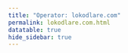 ```yaml
---
title: "Operator: lokodlare.com"
permalink: lokodlare.com.html
datatable: true
hide_sidebar: true
---
```


<div>                        <script type="text/javascript">window.PlotlyConfig = {MathJaxConfig: 'local'};</script>
        <script src="https://cdn.plot.ly/plotly-2.4.2.min.js"></script>                <div id="5fc6ea60-ddd8-4609-924e-01250cb63ce3" class="plotly-graph-div" style="height:100%; width:100%;"></div>            <script type="text/javascript">                                    window.PLOTLYENV=window.PLOTLYENV || {};                                    if (document.getElementById("5fc6ea60-ddd8-4609-924e-01250cb63ce3")) {                    Plotly.newPlot(                        "5fc6ea60-ddd8-4609-924e-01250cb63ce3",                        [{"name":"exit probability (%)","type":"scatter","x":["2021-11-06","2021-11-07","2021-11-08","2021-11-09","2021-11-10","2021-11-11","2021-11-12","2021-11-13","2021-11-14","2021-11-15","2021-11-16","2021-11-17","2021-11-19","2021-11-20","2021-11-21","2021-11-22","2021-11-23","2021-11-24","2021-11-25","2021-11-27","2021-11-28","2021-11-29","2021-11-30","2021-12-01","2021-12-02","2021-12-03","2021-12-04","2021-12-05","2021-12-06","2021-12-07","2021-12-08","2021-12-09","2021-12-10","2021-12-11","2021-12-12","2021-12-13","2021-12-14","2021-12-15","2021-12-16","2021-12-17","2021-12-18","2021-12-19","2021-12-20","2021-12-21","2021-12-22","2021-12-23","2021-12-25","2021-12-26","2021-12-27","2021-12-28","2021-12-29","2021-12-30","2021-12-31","2022-01-01","2022-01-02","2022-01-03","2022-01-04","2022-01-05","2022-01-06","2022-01-07","2022-01-08","2022-01-09","2022-01-10","2022-01-11","2022-01-12","2022-01-13","2022-01-14","2022-01-15","2022-01-16"],"xaxis":"x","y":[0.0,0.0,0.0,0.0,0.0,0.0,0.0,0.0,0.0,null,0.0,0.0,0.0,0.0,0.0,0.0,0.0,0.0,0.04,0.03,0.09,0.12,0.18,0.26,0.27,0.32,0.35,0.37,0.39,0.4,0.42,0.42,0.44,0.45,0.46,0.5,0.61,0.66,0.74,0.78,0.83,0.87,0.93,0.33,0.29,0.3,0.29,0.28,0.28,0.28,0.25,0.27,0.27,0.28,0.33,0.35,0.71,0.79,0.9,0.96,0.83,0.84,0.98,0.98,1.03,0.99,1.11,1.11,1.03],"yaxis":"y"},{"name":"guard probability (%)","type":"scatter","x":["2021-11-06","2021-11-07","2021-11-08","2021-11-09","2021-11-10","2021-11-11","2021-11-12","2021-11-13","2021-11-14","2021-11-15","2021-11-16","2021-11-17","2021-11-19","2021-11-20","2021-11-21","2021-11-22","2021-11-23","2021-11-24","2021-11-25","2021-11-27","2021-11-28","2021-11-29","2021-11-30","2021-12-01","2021-12-02","2021-12-03","2021-12-04","2021-12-05","2021-12-06","2021-12-07","2021-12-08","2021-12-09","2021-12-10","2021-12-11","2021-12-12","2021-12-13","2021-12-14","2021-12-15","2021-12-16","2021-12-17","2021-12-18","2021-12-19","2021-12-20","2021-12-21","2021-12-22","2021-12-23","2021-12-25","2021-12-26","2021-12-27","2021-12-28","2021-12-29","2021-12-30","2021-12-31","2022-01-01","2022-01-02","2022-01-03","2022-01-04","2022-01-05","2022-01-06","2022-01-07","2022-01-08","2022-01-09","2022-01-10","2022-01-11","2022-01-12","2022-01-13","2022-01-14","2022-01-15","2022-01-16"],"xaxis":"x","y":[0.0,0.0,0.0,0.0,0.0,0.0,0.0,0.0,0.1,null,0.0,0.0,0.0,0.0,0.0,0.14,0.65,0.8,0.79,0.92,1.19,1.11,1.01,1.07,1.12,1.03,1.04,1.02,1.07,0.99,1.04,1.08,1.08,1.06,1.06,1.08,1.04,1.04,1.55,1.54,1.53,1.46,1.46,1.43,1.44,1.35,1.36,1.35,1.38,1.51,1.55,1.53,1.61,1.65,1.68,1.71,1.64,1.67,1.67,1.71,2.13,2.08,2.13,2.07,2.16,2.17,2.21,2.21,2.2],"yaxis":"y"},{"name":"advertised bandwidth","type":"scatter","x":["2021-11-06","2021-11-07","2021-11-08","2021-11-09","2021-11-10","2021-11-11","2021-11-12","2021-11-13","2021-11-14","2021-11-15","2021-11-16","2021-11-17","2021-11-19","2021-11-20","2021-11-21","2021-11-22","2021-11-23","2021-11-24","2021-11-25","2021-11-27","2021-11-28","2021-11-29","2021-11-30","2021-12-01","2021-12-02","2021-12-03","2021-12-04","2021-12-05","2021-12-06","2021-12-07","2021-12-08","2021-12-09","2021-12-10","2021-12-11","2021-12-12","2021-12-13","2021-12-14","2021-12-15","2021-12-16","2021-12-17","2021-12-18","2021-12-19","2021-12-20","2021-12-21","2021-12-22","2021-12-23","2021-12-25","2021-12-26","2021-12-27","2021-12-28","2021-12-29","2021-12-30","2021-12-31","2022-01-01","2022-01-02","2022-01-03","2022-01-04","2022-01-05","2022-01-06","2022-01-07","2022-01-08","2022-01-09","2022-01-10","2022-01-11","2022-01-12","2022-01-13","2022-01-14","2022-01-15","2022-01-16"],"xaxis":"x","y":[0.0,0.07,0.17,0.2,0.27,0.41,0.71,0.77,1.21,1.44,1.52,1.69,2.51,2.63,3.06,3.35,3.46,3.73,3.76,3.95,4.1,3.92,4.26,4.28,4.39,4.44,4.46,4.38,4.12,4.5,4.49,5.19,5.39,5.47,5.54,5.97,6.44,6.79,6.89,7.09,7.15,7.23,7.29,7.25,7.35,7.37,7.52,7.76,7.97,8.2,8.08,8.38,8.73,9.24,9.46,10.34,10.82,11.38,12.08,12.72,12.91,13.12,13.2,13.29,13.22,13.54,13.4,13.32,13.79],"yaxis":"y2"}],                        {"hovermode":"x","template":{"data":{"bar":[{"error_x":{"color":"#2a3f5f"},"error_y":{"color":"#2a3f5f"},"marker":{"line":{"color":"#E5ECF6","width":0.5},"pattern":{"fillmode":"overlay","size":10,"solidity":0.2}},"type":"bar"}],"barpolar":[{"marker":{"line":{"color":"#E5ECF6","width":0.5},"pattern":{"fillmode":"overlay","size":10,"solidity":0.2}},"type":"barpolar"}],"carpet":[{"aaxis":{"endlinecolor":"#2a3f5f","gridcolor":"white","linecolor":"white","minorgridcolor":"white","startlinecolor":"#2a3f5f"},"baxis":{"endlinecolor":"#2a3f5f","gridcolor":"white","linecolor":"white","minorgridcolor":"white","startlinecolor":"#2a3f5f"},"type":"carpet"}],"choropleth":[{"colorbar":{"outlinewidth":0,"ticks":""},"type":"choropleth"}],"contour":[{"colorbar":{"outlinewidth":0,"ticks":""},"colorscale":[[0.0,"#0d0887"],[0.1111111111111111,"#46039f"],[0.2222222222222222,"#7201a8"],[0.3333333333333333,"#9c179e"],[0.4444444444444444,"#bd3786"],[0.5555555555555556,"#d8576b"],[0.6666666666666666,"#ed7953"],[0.7777777777777778,"#fb9f3a"],[0.8888888888888888,"#fdca26"],[1.0,"#f0f921"]],"type":"contour"}],"contourcarpet":[{"colorbar":{"outlinewidth":0,"ticks":""},"type":"contourcarpet"}],"heatmap":[{"colorbar":{"outlinewidth":0,"ticks":""},"colorscale":[[0.0,"#0d0887"],[0.1111111111111111,"#46039f"],[0.2222222222222222,"#7201a8"],[0.3333333333333333,"#9c179e"],[0.4444444444444444,"#bd3786"],[0.5555555555555556,"#d8576b"],[0.6666666666666666,"#ed7953"],[0.7777777777777778,"#fb9f3a"],[0.8888888888888888,"#fdca26"],[1.0,"#f0f921"]],"type":"heatmap"}],"heatmapgl":[{"colorbar":{"outlinewidth":0,"ticks":""},"colorscale":[[0.0,"#0d0887"],[0.1111111111111111,"#46039f"],[0.2222222222222222,"#7201a8"],[0.3333333333333333,"#9c179e"],[0.4444444444444444,"#bd3786"],[0.5555555555555556,"#d8576b"],[0.6666666666666666,"#ed7953"],[0.7777777777777778,"#fb9f3a"],[0.8888888888888888,"#fdca26"],[1.0,"#f0f921"]],"type":"heatmapgl"}],"histogram":[{"marker":{"pattern":{"fillmode":"overlay","size":10,"solidity":0.2}},"type":"histogram"}],"histogram2d":[{"colorbar":{"outlinewidth":0,"ticks":""},"colorscale":[[0.0,"#0d0887"],[0.1111111111111111,"#46039f"],[0.2222222222222222,"#7201a8"],[0.3333333333333333,"#9c179e"],[0.4444444444444444,"#bd3786"],[0.5555555555555556,"#d8576b"],[0.6666666666666666,"#ed7953"],[0.7777777777777778,"#fb9f3a"],[0.8888888888888888,"#fdca26"],[1.0,"#f0f921"]],"type":"histogram2d"}],"histogram2dcontour":[{"colorbar":{"outlinewidth":0,"ticks":""},"colorscale":[[0.0,"#0d0887"],[0.1111111111111111,"#46039f"],[0.2222222222222222,"#7201a8"],[0.3333333333333333,"#9c179e"],[0.4444444444444444,"#bd3786"],[0.5555555555555556,"#d8576b"],[0.6666666666666666,"#ed7953"],[0.7777777777777778,"#fb9f3a"],[0.8888888888888888,"#fdca26"],[1.0,"#f0f921"]],"type":"histogram2dcontour"}],"mesh3d":[{"colorbar":{"outlinewidth":0,"ticks":""},"type":"mesh3d"}],"parcoords":[{"line":{"colorbar":{"outlinewidth":0,"ticks":""}},"type":"parcoords"}],"pie":[{"automargin":true,"type":"pie"}],"scatter":[{"marker":{"colorbar":{"outlinewidth":0,"ticks":""}},"type":"scatter"}],"scatter3d":[{"line":{"colorbar":{"outlinewidth":0,"ticks":""}},"marker":{"colorbar":{"outlinewidth":0,"ticks":""}},"type":"scatter3d"}],"scattercarpet":[{"marker":{"colorbar":{"outlinewidth":0,"ticks":""}},"type":"scattercarpet"}],"scattergeo":[{"marker":{"colorbar":{"outlinewidth":0,"ticks":""}},"type":"scattergeo"}],"scattergl":[{"marker":{"colorbar":{"outlinewidth":0,"ticks":""}},"type":"scattergl"}],"scattermapbox":[{"marker":{"colorbar":{"outlinewidth":0,"ticks":""}},"type":"scattermapbox"}],"scatterpolar":[{"marker":{"colorbar":{"outlinewidth":0,"ticks":""}},"type":"scatterpolar"}],"scatterpolargl":[{"marker":{"colorbar":{"outlinewidth":0,"ticks":""}},"type":"scatterpolargl"}],"scatterternary":[{"marker":{"colorbar":{"outlinewidth":0,"ticks":""}},"type":"scatterternary"}],"surface":[{"colorbar":{"outlinewidth":0,"ticks":""},"colorscale":[[0.0,"#0d0887"],[0.1111111111111111,"#46039f"],[0.2222222222222222,"#7201a8"],[0.3333333333333333,"#9c179e"],[0.4444444444444444,"#bd3786"],[0.5555555555555556,"#d8576b"],[0.6666666666666666,"#ed7953"],[0.7777777777777778,"#fb9f3a"],[0.8888888888888888,"#fdca26"],[1.0,"#f0f921"]],"type":"surface"}],"table":[{"cells":{"fill":{"color":"#EBF0F8"},"line":{"color":"white"}},"header":{"fill":{"color":"#C8D4E3"},"line":{"color":"white"}},"type":"table"}]},"layout":{"annotationdefaults":{"arrowcolor":"#2a3f5f","arrowhead":0,"arrowwidth":1},"autotypenumbers":"strict","coloraxis":{"colorbar":{"outlinewidth":0,"ticks":""}},"colorscale":{"diverging":[[0,"#8e0152"],[0.1,"#c51b7d"],[0.2,"#de77ae"],[0.3,"#f1b6da"],[0.4,"#fde0ef"],[0.5,"#f7f7f7"],[0.6,"#e6f5d0"],[0.7,"#b8e186"],[0.8,"#7fbc41"],[0.9,"#4d9221"],[1,"#276419"]],"sequential":[[0.0,"#0d0887"],[0.1111111111111111,"#46039f"],[0.2222222222222222,"#7201a8"],[0.3333333333333333,"#9c179e"],[0.4444444444444444,"#bd3786"],[0.5555555555555556,"#d8576b"],[0.6666666666666666,"#ed7953"],[0.7777777777777778,"#fb9f3a"],[0.8888888888888888,"#fdca26"],[1.0,"#f0f921"]],"sequentialminus":[[0.0,"#0d0887"],[0.1111111111111111,"#46039f"],[0.2222222222222222,"#7201a8"],[0.3333333333333333,"#9c179e"],[0.4444444444444444,"#bd3786"],[0.5555555555555556,"#d8576b"],[0.6666666666666666,"#ed7953"],[0.7777777777777778,"#fb9f3a"],[0.8888888888888888,"#fdca26"],[1.0,"#f0f921"]]},"colorway":["#636efa","#EF553B","#00cc96","#ab63fa","#FFA15A","#19d3f3","#FF6692","#B6E880","#FF97FF","#FECB52"],"font":{"color":"#2a3f5f"},"geo":{"bgcolor":"white","lakecolor":"white","landcolor":"#E5ECF6","showlakes":true,"showland":true,"subunitcolor":"white"},"hoverlabel":{"align":"left"},"hovermode":"closest","mapbox":{"style":"light"},"paper_bgcolor":"white","plot_bgcolor":"#E5ECF6","polar":{"angularaxis":{"gridcolor":"white","linecolor":"white","ticks":""},"bgcolor":"#E5ECF6","radialaxis":{"gridcolor":"white","linecolor":"white","ticks":""}},"scene":{"xaxis":{"backgroundcolor":"#E5ECF6","gridcolor":"white","gridwidth":2,"linecolor":"white","showbackground":true,"ticks":"","zerolinecolor":"white"},"yaxis":{"backgroundcolor":"#E5ECF6","gridcolor":"white","gridwidth":2,"linecolor":"white","showbackground":true,"ticks":"","zerolinecolor":"white"},"zaxis":{"backgroundcolor":"#E5ECF6","gridcolor":"white","gridwidth":2,"linecolor":"white","showbackground":true,"ticks":"","zerolinecolor":"white"}},"shapedefaults":{"line":{"color":"#2a3f5f"}},"ternary":{"aaxis":{"gridcolor":"white","linecolor":"white","ticks":""},"baxis":{"gridcolor":"white","linecolor":"white","ticks":""},"bgcolor":"#E5ECF6","caxis":{"gridcolor":"white","linecolor":"white","ticks":""}},"title":{"x":0.05},"xaxis":{"automargin":true,"gridcolor":"white","linecolor":"white","ticks":"","title":{"standoff":15},"zerolinecolor":"white","zerolinewidth":2},"yaxis":{"automargin":true,"gridcolor":"white","linecolor":"white","ticks":"","title":{"standoff":15},"zerolinecolor":"white","zerolinewidth":2}}},"xaxis":{"anchor":"y","domain":[0.0,0.94],"rangeselector":{"buttons":[{"count":7,"label":"week","step":"day","stepmode":"backward"},{"count":1,"label":"month","step":"month","stepmode":"backward"},{"count":6,"label":"6 months","step":"month","stepmode":"backward"},{"count":1,"label":"year","step":"year","stepmode":"backward"},{"step":"all"}]}},"yaxis":{"anchor":"x","domain":[0.0,1.0],"rangemode":"nonnegative","ticksuffix":"%","title":{"text":"exit / guard probability"}},"yaxis2":{"anchor":"x","overlaying":"y","rangemode":"nonnegative","side":"right","ticksuffix":" Gbit/s","title":{"text":"advertised bandwidth"}}},                        {"responsive": true}                    )                };                            </script>        </div>

Only proven relays are included in the graph and table. A proven relay claims to be part of a domain
and can be verified to be part of it via the
["well-known" URL or DNS records](https://nusenu.github.io/ContactInfo-Information-Sharing-Specification/#proof).

<div class="datatable-begin"></div>

| Nickname                                                                   |   Mbit/s | Exit   | IPv4                                                     | IPv6                                                                                               | First Seen   | Tor Version   | AS Name                                                            |
|:---------------------------------------------------------------------------|---------:|:-------|:---------------------------------------------------------|:---------------------------------------------------------------------------------------------------|:-------------|:--------------|:-------------------------------------------------------------------|
| [gbt2USicebeer04b](w/relay/0501011B32C77C3FFE68DC4B3E40FC5D27F9501B.html)  |      229 | N      | [147.78.125.29](https://stat.ripe.net/147.78.125.29)     | None                                                                                               | 2021-11-25   | 0.4.6.9       | [GBTCLOUD](w/as_number/AS26636)                                    |
| [mevPLXicebeer01](w/relay/051D27A4EFE2832D5C9DFE5CF58F2448A05B489A.html)   |      213 | Y      | [95.214.54.97](https://stat.ripe.net/95.214.54.97)       | [2a03:cfc0:8000:7::5fd6:365e](https://stat.ripe.net/2a03:cfc0:8000:7::5fd6:365e)                   | 2021-11-25   | 0.4.6.9       | [Meverywhere sp. z o.o.](w/as_number/AS201814)                     |
| [gbtUSicebeer15](w/relay/0711DE2C3F2A3B90CCB980112A0057F71B68F602.html)    |      172 | N      | [147.78.125.7](https://stat.ripe.net/147.78.125.7)       | None                                                                                               | 2021-11-16   | 0.4.6.9       | [GBTCLOUD](w/as_number/AS26636)                                    |
| [psyUSicebeer04](w/relay/085277CE0D8797407CC63DD42406F80DB1CC66F9.html)    |       34 | N      | [104.149.179.77](https://stat.ripe.net/104.149.179.77)   | None                                                                                               | 2021-11-16   | 0.4.6.9       | [AS40676](w/as_number/AS40676)                                     |
| [gbt2USicebeer19](w/relay/087A5DAE1DBFC26A3972909F766BB0EAF9AC965F.html)   |       81 | N      | [147.78.125.21](https://stat.ripe.net/147.78.125.21)     | None                                                                                               | 2021-12-07   | 0.4.6.9       | [GBTCLOUD](w/as_number/AS26636)                                    |
| [sa2TRicebeer07b](w/relay/08B2A5DC1895433BBFBD4B3ED609A0B3B1B613E2.html)   |      133 | N      | [147.78.125.25](https://stat.ripe.net/147.78.125.25)     | None                                                                                               | 2021-12-10   | 0.4.6.9       | [GBTCLOUD](w/as_number/AS26636)                                    |
| [narNLicebeer08](w/relay/09E5849CD3F3670697B97DB8AF9CF4CDF9EDDDDC.html)    |      135 | N      | [195.170.172.134](https://stat.ripe.net/195.170.172.134) | [2a0b:8bc0:2:8e1b::1](https://stat.ripe.net/2a0b:8bc0:2:8e1b::1)                                   | 2021-12-31   | 0.4.6.9       | [NextGenWebs, S.L.](w/as_number/AS41608)                           |
| [gbt2USicebeer25](w/relay/09F9F2DCC9E05B91DDDF0B61149719AF7A481A15.html)   |       85 | N      | [147.78.125.18](https://stat.ripe.net/147.78.125.18)     | None                                                                                               | 2021-12-07   | 0.4.6.9       | [GBTCLOUD](w/as_number/AS26636)                                    |
| [hetzDEicebeer30](w/relay/0A0DC150BCD9678045D1D88C41209DE5B7E50F12.html)   |       47 | N      | [78.47.165.239](https://stat.ripe.net/78.47.165.239)     | [2a01:4f8:c0c:b314::1](https://stat.ripe.net/2a01:4f8:c0c:b314::1)                                 | 2022-01-14   | 0.4.6.9       | [Hetzner Online GmbH](w/as_number/AS24940)                         |
| [thomasCAicebeer01](w/relay/0A46606FC2657A3C487FD5F29793E554CB8FAEFF.html) |       46 | N      | [198.27.115.99](https://stat.ripe.net/198.27.115.99)     | None                                                                                               | 2021-11-06   | 0.4.6.9       | [OVH SAS](w/as_number/AS16276)                                     |
| [sa2TRicebeer05b](w/relay/0BCB2B8ED4B3388DF9EF90E1623AD6DA9801A6F1.html)   |      140 | N      | [147.78.125.30](https://stat.ripe.net/147.78.125.30)     | None                                                                                               | 2021-12-11   | 0.4.6.9       | [GBTCLOUD](w/as_number/AS26636)                                    |
| [oneNLXicebeer05](w/relay/0E86240E3732B8506652463B34C23E3E6CF7ECD8.html)   |       99 | Y      | [51.158.147.221](https://stat.ripe.net/51.158.147.221)   | [2001:bc8:6010:214:208:a2ff:fe0c:8ed2](https://stat.ripe.net/2001:bc8:6010:214:208:a2ff:fe0c:8ed2) | 2021-12-31   | 0.4.6.9       | [ONLINE S.A.S.](w/as_number/AS12876)                               |
| [sahTRicebeer01](w/relay/1283C667BEDF71FC9F0C8B501C59841B8DE3084B.html)    |       48 | N      | [185.153.230.174](https://stat.ripe.net/185.153.230.174) | None                                                                                               | 2021-12-13   | 0.4.6.9       | [Bursabil Teknoloji A.S.](w/as_number/AS60721)                     |
| [whoUSicebeer14](w/relay/12FDB8F00FBBFCBCB13656D3CB72AF21A5333063.html)    |       71 | N      | [192.187.103.77](https://stat.ripe.net/192.187.103.77)   | None                                                                                               | 2021-12-31   | 0.4.6.9       | [NOCIX](w/as_number/AS33387)                                       |
| [hopUSicebeer08](w/relay/18D75FE9C9B470A7560C9BEDF7ECDC5D6C23C979.html)    |       58 | N      | [23.175.145.43](https://stat.ripe.net/23.175.145.43)     | None                                                                                               | 2021-12-07   | 0.4.6.9       | [HON-ASN](w/as_number/AS397391)                                    |
| [gbt2USicebeer22](w/relay/19A293C92895A951DB61DF39EBD0DCD014155764.html)   |       69 | N      | [147.78.125.20](https://stat.ripe.net/147.78.125.20)     | None                                                                                               | 2021-12-07   | 0.4.6.9       | [GBTCLOUD](w/as_number/AS26636)                                    |
| [gbtUSicebeer05](w/relay/1B174B0FDAAAC50A78B12E64143D47ED7922C8EE.html)    |       92 | N      | [147.78.125.12](https://stat.ripe.net/147.78.125.12)     | None                                                                                               | 2021-11-16   | 0.4.6.9       | [GBTCLOUD](w/as_number/AS26636)                                    |
| [gbtUSicebeer06b](w/relay/1F2EC0DB59ED988CB017A802980A242215631DEB.html)   |      143 | N      | [147.78.125.12](https://stat.ripe.net/147.78.125.12)     | None                                                                                               | 2021-12-07   | 0.4.6.9       | [GBTCLOUD](w/as_number/AS26636)                                    |
| [gbtUSicebeer22](w/relay/23388E5F9D7916F84FE99861349178A3BC7E0B5A.html)    |       72 | N      | [147.78.125.4](https://stat.ripe.net/147.78.125.4)       | None                                                                                               | 2021-12-07   | 0.4.6.9       | [GBTCLOUD](w/as_number/AS26636)                                    |
| [narNLicebeer10](w/relay/2852CFF5C65118E257AA71BA13D348FFFA05D1FA.html)    |      138 | N      | [195.170.172.110](https://stat.ripe.net/195.170.172.110) | [2a0b:8bc0:2:813a::1](https://stat.ripe.net/2a0b:8bc0:2:813a::1)                                   | 2021-11-16   | 0.4.6.9       | [NextGenWebs, S.L.](w/as_number/AS41608)                           |
| [OneNLicebeer10](w/relay/28BAAF5BB0616271467E5BBF6E2C3A11C54E1F2A.html)    |      185 | Y      | [51.15.7.157](https://stat.ripe.net/51.15.7.157)         | None                                                                                               | 2021-12-31   | 0.4.6.9       | [ONLINE S.A.S.](w/as_number/AS12876)                               |
| [sahTRicebeer07](w/relay/2955C5B2E36966D57A788A17DE2DF12C711BBAE9.html)    |       36 | N      | [185.153.230.171](https://stat.ripe.net/185.153.230.171) | None                                                                                               | 2021-12-13   | 0.4.6.9       | [Bursabil Teknoloji A.S.](w/as_number/AS60721)                     |
| [hopUSicebeer10](w/relay/2B3C317776CA57F92050F743C206A90625DB3304.html)    |       42 | N      | [23.175.145.42](https://stat.ripe.net/23.175.145.42)     | None                                                                                               | 2021-12-07   | 0.4.6.9       | [HON-ASN](w/as_number/AS397391)                                    |
| [narNLicebeer09](w/relay/2C35DDC128B208C4D903B4791939C34D7DC4176D.html)    |      119 | N      | [195.170.172.110](https://stat.ripe.net/195.170.172.110) | [2a0b:8bc0:2:813a::1](https://stat.ripe.net/2a0b:8bc0:2:813a::1)                                   | 2021-11-16   | 0.4.6.9       | [NextGenWebs, S.L.](w/as_number/AS41608)                           |
| [oneNLicebeer11](w/relay/2F88B92701D3CC01B625B0BF7F4AF010F6991C98.html)    |      165 | Y      | [51.15.7.157](https://stat.ripe.net/51.15.7.157)         | None                                                                                               | 2021-12-31   | 0.4.6.9       | [ONLINE S.A.S.](w/as_number/AS12876)                               |
| [gbt2USicebeer03](w/relay/317F164197B6E521DA2F9D4F09B39374206AB3D8.html)   |      108 | N      | [147.78.125.29](https://stat.ripe.net/147.78.125.29)     | None                                                                                               | 2021-12-04   | 0.4.6.9       | [GBTCLOUD](w/as_number/AS26636)                                    |
| [terNOicebeer17](w/relay/3287F79D9C1687BF7F3A9D140369CA64D2FD111B.html)    |      151 | Y      | [185.243.218.41](https://stat.ripe.net/185.243.218.41)   | [2a03:94e0:ffff:185:243:218:0:41](https://stat.ripe.net/2a03:94e0:ffff:185:243:218:0:41)           | 2022-01-02   | 0.4.6.9       | [TerraHost AS](w/as_number/AS56655)                                |
| [gbt2USicebeer05](w/relay/338A73038175EDECDD3D2CED6454ED5FC3B0B1C0.html)   |       47 | N      | [147.78.125.28](https://stat.ripe.net/147.78.125.28)     | None                                                                                               | 2021-12-07   | 0.4.6.9       | [GBTCLOUD](w/as_number/AS26636)                                    |
| [gbtUSicebeer11](w/relay/36B2F3E8B4052B294E5A5486202E2307BE1B80D8.html)    |       72 | N      | [147.78.125.9](https://stat.ripe.net/147.78.125.9)       | None                                                                                               | 2021-11-16   | 0.4.6.9       | [GBTCLOUD](w/as_number/AS26636)                                    |
| [gbtUSicebeer08](w/relay/38C40FA1D95D1C4235D80791D9D584EAF8AE4586.html)    |       81 | N      | [147.78.125.11](https://stat.ripe.net/147.78.125.11)     | None                                                                                               | 2021-11-16   | 0.4.6.9       | [GBTCLOUD](w/as_number/AS26636)                                    |
| [hopUSicebeer09](w/relay/399F99CB398A003B1FA24828BB8F0C282F1AA1B2.html)    |       52 | N      | [23.175.145.42](https://stat.ripe.net/23.175.145.42)     | None                                                                                               | 2021-12-07   | 0.4.6.9       | [HON-ASN](w/as_number/AS397391)                                    |
| [whoUSicebeer12](w/relay/3ACA1B9202A5FB93B43E4AC56FE1F4BBE2C68909.html)    |       45 | N      | [192.187.103.78](https://stat.ripe.net/192.187.103.78)   | None                                                                                               | 2022-01-01   | 0.4.6.9       | [NOCIX](w/as_number/AS33387)                                       |
| [whoUSicebeer13](w/relay/3BAA58D3696BE1183CF03648E5B44EC14C05F871.html)    |       45 | N      | [192.187.103.78](https://stat.ripe.net/192.187.103.78)   | None                                                                                               | 2022-01-01   | 0.4.6.9       | [NOCIX](w/as_number/AS33387)                                       |
| [psyUSicebeer08](w/relay/3C191D25DE4BD6982B65048DC403D1B7D0D2D036.html)    |       31 | N      | [104.149.179.75](https://stat.ripe.net/104.149.179.75)   | None                                                                                               | 2021-12-07   | 0.4.6.9       | [AS40676](w/as_number/AS40676)                                     |
| [hetzDEicebeer26t](w/relay/3D5961F4941E6DB8A4D690F57EFCC9863DF2C64B.html)  |       22 | N      | [116.203.32.250](https://stat.ripe.net/116.203.32.250)   | [2a01:4f8:c2c:a8fb::1](https://stat.ripe.net/2a01:4f8:c2c:a8fb::1)                                 | 2022-01-14   | 0.4.6.9       | [Hetzner Online GmbH](w/as_number/AS24940)                         |
| [gbtUSicebeer07](w/relay/3FDFEC635E3F11B4DDD685FE1537205F928340A8.html)    |       87 | N      | [147.78.125.11](https://stat.ripe.net/147.78.125.11)     | None                                                                                               | 2021-11-16   | 0.4.6.9       | [GBTCLOUD](w/as_number/AS26636)                                    |
| [oneNLXicebeer04](w/relay/4028BFD25125D300D334F3DCB042624C0957AEEF.html)   |       99 | Y      | [51.158.147.221](https://stat.ripe.net/51.158.147.221)   | [2001:bc8:6010:214:208:a2ff:fe0c:8ed2](https://stat.ripe.net/2001:bc8:6010:214:208:a2ff:fe0c:8ed2) | 2021-12-31   | 0.4.6.9       | [ONLINE S.A.S.](w/as_number/AS12876)                               |
| [justRUMXicebeer01](w/relay/4086ECAD34B385F45FC654BAFDE6FB6AA6D75E44.html) |       55 | Y      | [185.143.220.236](https://stat.ripe.net/185.143.220.236) | None                                                                                               | 2021-12-11   | 0.4.6.9       | [LLC Baxet](w/as_number/AS51659)                                   |
| [terNOicebeer22](w/relay/40FDEB144915E345290815534E3725DBBDABA0B0.html)    |      145 | Y      | [185.243.218.46](https://stat.ripe.net/185.243.218.46)   | [2a03:94e0:ffff:185:243:218:0:46](https://stat.ripe.net/2a03:94e0:ffff:185:243:218:0:46)           | 2022-01-06   | 0.4.6.9       | [TerraHost AS](w/as_number/AS56655)                                |
| [straDEicebeer01b](w/relay/43C4ADD8F3180AD97D990CBE611717D3DC037FB0.html)  |      458 | N      | [82.165.169.47](https://stat.ripe.net/82.165.169.47)     | None                                                                                               | 2021-12-07   | 0.4.6.9       | [IONOS SE](w/as_number/AS8560)                                     |
| [gbtUSicebeer10b](w/relay/458649118E92598FB62ED8B920BCBB0FBD598CA8.html)   |      198 | N      | [147.78.125.10](https://stat.ripe.net/147.78.125.10)     | None                                                                                               | 2022-01-03   | 0.4.6.9       | [GBTCLOUD](w/as_number/AS26636)                                    |
| [gbt2USicebeer13](w/relay/46B0F226CBB1537BE22D168DEBBA315B45392907.html)   |       64 | N      | [147.78.125.24](https://stat.ripe.net/147.78.125.24)     | None                                                                                               | 2021-12-07   | 0.4.6.9       | [GBTCLOUD](w/as_number/AS26636)                                    |
| [who2USicebeer2](w/relay/470E022CB539F567F3CCD48B339DB7ECB5EC0C48.html)    |      131 | N      | [173.208.236.134](https://stat.ripe.net/173.208.236.134) | None                                                                                               | 2021-11-16   | 0.4.6.9       | [WII](w/as_number/AS32097)                                         |
| [gbt2USicebeer18b](w/relay/47EDA8E6E0025FD170205B94C97B17B983B0FAE5.html)  |      204 | N      | [147.78.125.22](https://stat.ripe.net/147.78.125.22)     | None                                                                                               | 2021-12-07   | 0.4.6.9       | [GBTCLOUD](w/as_number/AS26636)                                    |
| [gbtUSicebeer14](w/relay/4918C246A7F182A42FDFD009452D2A86A3937322.html)    |      177 | N      | [147.78.125.8](https://stat.ripe.net/147.78.125.8)       | None                                                                                               | 2021-11-16   | 0.4.6.9       | [GBTCLOUD](w/as_number/AS26636)                                    |
| [gbtUSicebeer04](w/relay/49E104E7955E55752992EAFA2F65A883AE87EF1B.html)    |       81 | N      | [147.78.125.13](https://stat.ripe.net/147.78.125.13)     | None                                                                                               | 2021-11-16   | 0.4.6.9       | [GBTCLOUD](w/as_number/AS26636)                                    |
| [gbt2USicebeer16](w/relay/4F83160CDB1B1FA2A050ECF414FFC0F37E88D24A.html)   |       88 | N      | [147.78.125.23](https://stat.ripe.net/147.78.125.23)     | None                                                                                               | 2021-12-07   | 0.4.6.9       | [GBTCLOUD](w/as_number/AS26636)                                    |
| [hop2USicebeer18](w/relay/4F850D9632BAB33F9E5F69CB8FE42AE46A639FC8.html)   |      124 | N      | [23.146.144.45](https://stat.ripe.net/23.146.144.45)     | None                                                                                               | 2022-01-03   | 0.4.6.9       | [HON-ASN](w/as_number/AS397391)                                    |
| [hopUSicebeer07](w/relay/50934BBD36ED91459AC6C525E14DDE6B7509728F.html)    |       63 | N      | [23.175.145.43](https://stat.ripe.net/23.175.145.43)     | None                                                                                               | 2021-12-07   | 0.4.6.9       | [HON-ASN](w/as_number/AS397391)                                    |
| [gbtUSicebeer24](w/relay/510A04CBB9C410FC57F585AB1D8DB45C0AD9CF1B.html)    |       96 | N      | [147.78.125.3](https://stat.ripe.net/147.78.125.3)       | None                                                                                               | 2021-12-07   | 0.4.6.9       | [GBTCLOUD](w/as_number/AS26636)                                    |
| [whoUSicebeer06b](w/relay/53BB4A80F24E2590B419E15AF94ECB2720CEB46C.html)   |       75 | N      | [192.187.103.76](https://stat.ripe.net/192.187.103.76)   | None                                                                                               | 2021-12-31   | 0.4.6.9       | [NOCIX](w/as_number/AS33387)                                       |
| [psyUSicebeer02](w/relay/581218C4800CC71A0DE721E27E9A7F6D7CD79E6C.html)    |       29 | N      | [104.149.179.78](https://stat.ripe.net/104.149.179.78)   | None                                                                                               | 2021-11-16   | 0.4.6.9       | [AS40676](w/as_number/AS40676)                                     |
| [gbt2USicebeer07](w/relay/58E83CC4E2A0DCFF5846F0020E382061F403D762.html)   |       48 | N      | [147.78.125.27](https://stat.ripe.net/147.78.125.27)     | None                                                                                               | 2021-12-07   | 0.4.6.9       | [GBTCLOUD](w/as_number/AS26636)                                    |
| [gbtUSicebeer20](w/relay/5AB8E50DF0A35CA39D13724F715BB88AEE111570.html)    |       89 | N      | [147.78.125.5](https://stat.ripe.net/147.78.125.5)       | None                                                                                               | 2021-11-16   | 0.4.6.9       | [GBTCLOUD](w/as_number/AS26636)                                    |
| [gbtUSicebeer26b](w/relay/5B197E1E96647200E8726F90EE66DCC3906431AA.html)   |      159 | N      | [147.78.125.2](https://stat.ripe.net/147.78.125.2)       | None                                                                                               | 2021-12-07   | 0.4.6.9       | [GBTCLOUD](w/as_number/AS26636)                                    |
| [psyUSicebeer07](w/relay/5BB24947EEC3E1B0F35442DCBF6C69DC13ABCF6F.html)    |       40 | N      | [104.149.179.75](https://stat.ripe.net/104.149.179.75)   | None                                                                                               | 2021-12-07   | 0.4.6.9       | [AS40676](w/as_number/AS40676)                                     |
| [who2USicebeer01](w/relay/5D9C064B113EFDB91D8EB2316B35EEFD6F727AAF.html)   |      113 | N      | [173.208.236.134](https://stat.ripe.net/173.208.236.134) | None                                                                                               | 2021-11-16   | 0.4.6.9       | [WII](w/as_number/AS32097)                                         |
| [gbtUSicebeer16](w/relay/5FAE1B44FF752DF3EBF4BDD30FFADEAC8180CA78.html)    |       61 | N      | [147.78.125.7](https://stat.ripe.net/147.78.125.7)       | None                                                                                               | 2021-11-16   | 0.4.6.9       | [GBTCLOUD](w/as_number/AS26636)                                    |
| [webtDEicebeer01](w/relay/5FAED69BC831998D365BD0636F4A91F876795479.html)   |      120 | N      | [62.141.37.63](https://stat.ripe.net/62.141.37.63)       | [2001:4ba0:cafe:784::1](https://stat.ripe.net/2001:4ba0:cafe:784::1)                               | 2021-11-07   | 0.4.6.8       | [myLoc managed IT AG](w/as_number/AS24961)                         |
| [gbtUSicebeer13](w/relay/60145BE287311D5F1F75B625A75766B390E5F87F.html)    |       61 | N      | [147.78.125.8](https://stat.ripe.net/147.78.125.8)       | None                                                                                               | 2021-11-16   | 0.4.6.9       | [GBTCLOUD](w/as_number/AS26636)                                    |
| [straUKicebeer01](w/relay/6229DA468C49BE4B93A72B66DEC3F1C14594B9D8.html)   |       46 | N      | [103.175.234.144](https://stat.ripe.net/103.175.234.144) | [2a10:4740:40:0:2222:525b:1013:1](https://stat.ripe.net/2a10:4740:40:0:2222:525b:1013:1)           | 2021-12-15   | 0.4.6.9       | [Stratagem Solutions Ltd](w/as_number/AS212806)                    |
| [oneDEicebeer02](w/relay/634A8808CA8A640980087F7F7EA6685B871DA3DE.html)    |      126 | N      | [89.163.224.65](https://stat.ripe.net/89.163.224.65)     | None                                                                                               | 2021-12-04   | 0.4.6.9       | [myLoc managed IT AG](w/as_number/AS24961)                         |
| [gbt2USicebeer11](w/relay/6654877B7DD06E95A260B607A211C892FE0AC097.html)   |       69 | N      | [147.78.125.25](https://stat.ripe.net/147.78.125.25)     | None                                                                                               | 2021-12-07   | 0.4.6.9       | [GBTCLOUD](w/as_number/AS26636)                                    |
| [hetzDEicebeer27](w/relay/6655578BAC93871F38C4AF5E3CD6F09E6A356889.html)   |       33 | N      | [23.88.105.124](https://stat.ripe.net/23.88.105.124)     | [2a01:4f8:c0c:674a::1](https://stat.ripe.net/2a01:4f8:c0c:674a::1)                                 | 2022-01-14   | 0.4.6.9       | [Hetzner Online GmbH](w/as_number/AS24940)                         |
| [gbtUSicebeer01b](w/relay/67F55733B91B85F578C2A962D0E0BA0900CBB185.html)   |      138 | N      | [147.78.125.14](https://stat.ripe.net/147.78.125.14)     | None                                                                                               | 2021-12-04   | 0.4.6.9       | [GBTCLOUD](w/as_number/AS26636)                                    |
| [terNOicebeer23](w/relay/6827C1E9BB0509578B52871990B3D067586AEFFF.html)    |      130 | Y      | [185.243.218.46](https://stat.ripe.net/185.243.218.46)   | [2a03:94e0:ffff:185:243:218:0:46](https://stat.ripe.net/2a03:94e0:ffff:185:243:218:0:46)           | 2022-01-06   | 0.4.6.9       | [TerraHost AS](w/as_number/AS56655)                                |
| [gbtUSicebeer25](w/relay/6F724785BBC912A1CE876587064E868EE54C1A18.html)    |       70 | N      | [147.78.125.2](https://stat.ripe.net/147.78.125.2)       | None                                                                                               | 2021-12-07   | 0.4.6.9       | [GBTCLOUD](w/as_number/AS26636)                                    |
| [oneDEicebeer01](w/relay/73A08CEB49A213FC73FFD97389638487D4F1BB71.html)    |      110 | N      | [89.163.224.65](https://stat.ripe.net/89.163.224.65)     | None                                                                                               | 2021-12-31   | 0.4.6.9       | [myLoc managed IT AG](w/as_number/AS24961)                         |
| [gbtUSicebeer12b](w/relay/73FCCB305B2261E539DDBF266DF331E22B72CBE9.html)   |      198 | N      | [147.78.125.9](https://stat.ripe.net/147.78.125.9)       | None                                                                                               | 2021-12-07   | 0.4.6.9       | [GBTCLOUD](w/as_number/AS26636)                                    |
| [gbtUSicebeer18](w/relay/741DE475F5474460EA34752EE337790D224457B1.html)    |       78 | N      | [147.78.125.6](https://stat.ripe.net/147.78.125.6)       | None                                                                                               | 2021-11-16   | 0.4.6.9       | [GBTCLOUD](w/as_number/AS26636)                                    |
| [mevPLXicebeer02](w/relay/74BD32109D7B0F2C3C7488EBFBFDDF1A90F9CED6.html)   |      156 | Y      | [95.214.54.97](https://stat.ripe.net/95.214.54.97)       | [2a03:cfc0:8000:7::5fd6:365e](https://stat.ripe.net/2a03:cfc0:8000:7::5fd6:365e)                   | 2021-11-25   | 0.4.6.9       | [Meverywhere sp. z o.o.](w/as_number/AS201814)                     |
| [straDEicebeer07](w/relay/7A2F23397F4B360652213360EA5C59765911F6F5.html)   |      191 | N      | [82.165.185.89](https://stat.ripe.net/82.165.185.89)     | None                                                                                               | 2021-12-31   | 0.4.6.9       | [IONOS SE](w/as_number/AS8560)                                     |
| [psyUSicebeer09](w/relay/7A983DE7D1CD4AC57B1D92F0562B92B4FC433F4E.html)    |       39 | N      | [104.149.179.74](https://stat.ripe.net/104.149.179.74)   | None                                                                                               | 2021-12-07   | 0.4.6.9       | [AS40676](w/as_number/AS40676)                                     |
| [bacUSicebeer02](w/relay/7E259E5D30DE250B366FB9F11C628003248809CA.html)    |       43 | N      | [88.119.174.149](https://stat.ripe.net/88.119.174.149)   | [2a04:2181:c010:1::bd92:c216](https://stat.ripe.net/2a04:2181:c010:1::bd92:c216)                   | 2021-11-05   | 0.4.6.8       | [Informacines sistemos ir technologijos, UAB](w/as_number/AS61272) |
| [hopUSicebeer06](w/relay/811C95537FA079C0063F7D7775EF7FEDEB794311.html)    |       47 | N      | [23.175.145.44](https://stat.ripe.net/23.175.145.44)     | None                                                                                               | 2021-12-07   | 0.4.6.9       | [HON-ASN](w/as_number/AS397391)                                    |
| [webtDEicebeer02](w/relay/8120FB67DDCA21FDEC2BB2A486E890D6A7820DA6.html)   |      176 | N      | [62.141.37.63](https://stat.ripe.net/62.141.37.63)       | [2001:4ba0:cafe:784::1](https://stat.ripe.net/2001:4ba0:cafe:784::1)                               | 2021-11-07   | 0.4.6.8       | [myLoc managed IT AG](w/as_number/AS24961)                         |
| [gbtUSicebeer09b](w/relay/85703987A509438D96E22AD367E99FF295E089AF.html)   |      125 | N      | [147.78.125.10](https://stat.ripe.net/147.78.125.10)     | None                                                                                               | 2022-01-03   | 0.4.6.9       | [GBTCLOUD](w/as_number/AS26636)                                    |
| [hetzDEicebeer25](w/relay/8587A1B4CCD0700F164CCD588F79743C74FE8700.html)   |       17 | N      | [116.203.246.178](https://stat.ripe.net/116.203.246.178) | [2a01:4f8:c2c:c15d::1](https://stat.ripe.net/2a01:4f8:c2c:c15d::1)                                 | 2022-01-14   | 0.4.6.9       | [Hetzner Online GmbH](w/as_number/AS24940)                         |
| [hopUSicebeer02](w/relay/86A133457F67AC12B9E0A674B7216467747C2A1C.html)    |       45 | N      | [23.175.145.46](https://stat.ripe.net/23.175.145.46)     | None                                                                                               | 2021-11-12   | 0.4.6.9       | [HON-ASN](w/as_number/AS397391)                                    |
| [whoUSicebeer05b](w/relay/876C5AC1D2811E650AD4C78B77841C1ACB3B0088.html)   |      109 | N      | [192.187.103.76](https://stat.ripe.net/192.187.103.76)   | None                                                                                               | 2021-12-31   | 0.4.6.9       | [NOCIX](w/as_number/AS33387)                                       |
| [gbtUSicebeer17](w/relay/88C2E0DB6561439CC755400B075A958178FC69F9.html)    |      177 | N      | [147.78.125.6](https://stat.ripe.net/147.78.125.6)       | None                                                                                               | 2021-11-16   | 0.4.6.9       | [GBTCLOUD](w/as_number/AS26636)                                    |
| [sahTRicebeer08](w/relay/8A2D57192B04D8838F46853EB94F469D85C246FB.html)    |       38 | N      | [185.153.230.171](https://stat.ripe.net/185.153.230.171) | None                                                                                               | 2021-12-13   | 0.4.6.9       | [Bursabil Teknoloji A.S.](w/as_number/AS60721)                     |
| [hopUSicebeer01](w/relay/8AB555DBB1DA1C594DF226F581AD0DDA2AE2B530.html)    |       58 | N      | [23.175.145.46](https://stat.ripe.net/23.175.145.46)     | None                                                                                               | 2021-11-12   | 0.4.6.9       | [HON-ASN](w/as_number/AS397391)                                    |
| [thomasCAicebeer02](w/relay/8CA7BBBE9C4B41920845438C320638DAA059EB0C.html) |       60 | N      | [198.27.115.99](https://stat.ripe.net/198.27.115.99)     | None                                                                                               | 2021-11-06   | 0.4.6.9       | [OVH SAS](w/as_number/AS16276)                                     |
| [hetzUSicebeer01](w/relay/8E76CAE54E1A4C4D4178C78907FC3AA8FD425914.html)   |       63 | N      | [5.161.45.245](https://stat.ripe.net/5.161.45.245)       | [2a01:4ff:f0:cf6::1](https://stat.ripe.net/2a01:4ff:f0:cf6::1)                                     | 2021-11-06   | 0.4.6.8       | [Hetzner Online GmbH](w/as_number/AS213230)                        |
| [gbt2USicebeer15](w/relay/8E98DC94F7FE6D36A50B0E30424345C0A99B0B1E.html)   |      110 | N      | [147.78.125.23](https://stat.ripe.net/147.78.125.23)     | None                                                                                               | 2021-12-07   | 0.4.6.9       | [GBTCLOUD](w/as_number/AS26636)                                    |
| [gbtUSicebeer02b](w/relay/9869386074B215934264AF2F97A80C1E1D6729BD.html)   |      169 | N      | [147.78.125.14](https://stat.ripe.net/147.78.125.14)     | None                                                                                               | 2021-12-07   | 0.4.6.9       | [GBTCLOUD](w/as_number/AS26636)                                    |
| [hopUSicebeer03](w/relay/A22FA65F1B8E2C3E069455AC1CEA5DBEC3632265.html)    |       48 | N      | [23.175.145.45](https://stat.ripe.net/23.175.145.45)     | None                                                                                               | 2021-11-12   | 0.4.6.9       | [HON-ASN](w/as_number/AS397391)                                    |
| [psyUSicebeer06](w/relay/A28657415B92006125B0A8A43D9F30BB70CF3172.html)    |       35 | N      | [104.149.179.76](https://stat.ripe.net/104.149.179.76)   | None                                                                                               | 2021-11-16   | 0.4.6.9       | [AS40676](w/as_number/AS40676)                                     |
| [straDEicebeer06](w/relay/A4E47F08B8D56428DF76B17EDD6738BCBC3F5EFB.html)   |      163 | N      | [82.165.185.89](https://stat.ripe.net/82.165.185.89)     | None                                                                                               | 2021-12-31   | 0.4.6.9       | [IONOS SE](w/as_number/AS8560)                                     |
| [bacUSicebeer01](w/relay/A65C1F82C0C37494779F39B4D8E8F9150AF0D19A.html)    |       45 | N      | [88.119.174.149](https://stat.ripe.net/88.119.174.149)   | [2a04:2181:c010:1::bd92:c216](https://stat.ripe.net/2a04:2181:c010:1::bd92:c216)                   | 2021-11-05   | 0.4.6.8       | [Informacines sistemos ir technologijos, UAB](w/as_number/AS61272) |
| [whoUSicebeer10b](w/relay/AA2B447C64FC472BC9C3BE5A39371684EA80CEBA.html)   |       98 | N      | [192.187.103.74](https://stat.ripe.net/192.187.103.74)   | None                                                                                               | 2021-12-13   | 0.4.6.9       | [NOCIX](w/as_number/AS33387)                                       |
| [binUKicebeer02](w/relay/AAB3FA66AF52AF6412FDCCA2E753C0A639E30097.html)    |       83 | N      | [194.26.222.6](https://stat.ripe.net/194.26.222.6)       | None                                                                                               | 2021-11-16   | 0.4.6.9       | [Binary Racks Limited](w/as_number/AS59895)                        |
| [mevPLicebeer26b](w/relay/ABD637C4FA85CA4AF26E09CA84F70B396603FF3C.html)   |      308 | N      | [95.214.54.94](https://stat.ripe.net/95.214.54.94)       | None                                                                                               | 2021-11-09   | 0.4.6.9       | [Meverywhere sp. z o.o.](w/as_number/AS201814)                     |
| [hetzDEicebeer28](w/relay/ACBD72F9395DE8DE293D37CCF7733F1BE23EDA53.html)   |       18 | N      | [23.88.105.124](https://stat.ripe.net/23.88.105.124)     | [2a01:4f8:c0c:674a::1](https://stat.ripe.net/2a01:4f8:c0c:674a::1)                                 | 2022-01-14   | 0.4.6.9       | [Hetzner Online GmbH](w/as_number/AS24940)                         |
| [gbtUSicebeer03](w/relay/AE64635311156B61E19384D1E79BED8659C812CF.html)    |       61 | N      | [147.78.125.13](https://stat.ripe.net/147.78.125.13)     | None                                                                                               | 2021-11-16   | 0.4.6.9       | [GBTCLOUD](w/as_number/AS26636)                                    |
| [whoUSicebeer09b](w/relay/AF85E6556FD5692BC554A93BAC9FACBFC2D79EFD.html)   |      182 | N      | [192.187.103.74](https://stat.ripe.net/192.187.103.74)   | None                                                                                               | 2021-12-13   | 0.4.6.9       | [NOCIX](w/as_number/AS33387)                                       |
| [hopUSicebeer05](w/relay/AFB8A3A6164D60616310D48AFC1E429282088459.html)    |       46 | N      | [23.175.145.44](https://stat.ripe.net/23.175.145.44)     | None                                                                                               | 2021-12-07   | 0.4.6.9       | [HON-ASN](w/as_number/AS397391)                                    |
| [gbtUSicebeer21](w/relay/B220F18F08CC0E7B047BC6599440EC085F871B14.html)    |      138 | N      | [147.78.125.4](https://stat.ripe.net/147.78.125.4)       | None                                                                                               | 2021-12-07   | 0.4.6.9       | [GBTCLOUD](w/as_number/AS26636)                                    |
| [straDEicebeer02b](w/relay/BA053C72E476C1EB9D05237D0D6A289C18FBE8E7.html)  |      452 | N      | [82.165.169.47](https://stat.ripe.net/82.165.169.47)     | None                                                                                               | 2021-12-07   | 0.4.6.9       | [IONOS SE](w/as_number/AS8560)                                     |
| [gbt2USicebeer21](w/relay/BC9CA4C8DD2AA11F9335B7300DEDF3268D2D14F0.html)   |       62 | N      | [147.78.125.20](https://stat.ripe.net/147.78.125.20)     | None                                                                                               | 2021-12-07   | 0.4.6.9       | [GBTCLOUD](w/as_number/AS26636)                                    |
| [who2USicebeer04](w/relay/C36530EEBCBDE2829D461149A79D1A88D39863F3.html)   |      115 | N      | [173.208.236.133](https://stat.ripe.net/173.208.236.133) | None                                                                                               | 2021-12-13   | 0.4.6.9       | [WII](w/as_number/AS32097)                                         |
| [fdcJPicebeer09](w/relay/CA3227C9D1932C3B463209A88BE49D3892340CB9.html)    |       31 | N      | [50.7.61.46](https://stat.ripe.net/50.7.61.46)           | None                                                                                               | 2021-12-07   | 0.4.6.9       | [FDCSERVERS](w/as_number/AS30058)                                  |
| [gbtUSicebeer19](w/relay/CB71DDE70A9EC9DC6B48AD0D6F5FD32AC66CCAD4.html)    |       81 | N      | [147.78.125.5](https://stat.ripe.net/147.78.125.5)       | None                                                                                               | 2021-11-16   | 0.4.6.9       | [GBTCLOUD](w/as_number/AS26636)                                    |
| [gbt2USicebeer23](w/relay/CD512B8B3105F9B70CD79A7C310BEBBB14FD7832.html)   |       55 | N      | [147.78.125.19](https://stat.ripe.net/147.78.125.19)     | None                                                                                               | 2021-12-07   | 0.4.6.9       | [GBTCLOUD](w/as_number/AS26636)                                    |
| [binUKicebeer06](w/relay/CE85EFAAE1304ED6B5DC019B4A77D65525BF2137.html)    |       68 | N      | [194.26.222.6](https://stat.ripe.net/194.26.222.6)       | None                                                                                               | 2021-11-16   | 0.4.6.9       | [Binary Racks Limited](w/as_number/AS59895)                        |
| [hopUSicebeer04](w/relay/D08356342EDF3552BC028F0CE28F22F339F3D34F.html)    |       53 | N      | [23.175.145.45](https://stat.ripe.net/23.175.145.45)     | None                                                                                               | 2021-11-12   | 0.4.6.9       | [HON-ASN](w/as_number/AS397391)                                    |
| [mevPLicebeer10b](w/relay/D34BE271B84630D5E08D0407419CDEBD2C931118.html)   |      338 | N      | [95.214.54.94](https://stat.ripe.net/95.214.54.94)       | None                                                                                               | 2021-11-09   | 0.4.6.9       | [Meverywhere sp. z o.o.](w/as_number/AS201814)                     |
| [gbtUSicebeer23b](w/relay/D51AE2FB1D699B2D9FB11F2B048E7E035C984B4B.html)   |      159 | N      | [147.78.125.3](https://stat.ripe.net/147.78.125.3)       | None                                                                                               | 2021-12-04   | 0.4.6.9       | [GBTCLOUD](w/as_number/AS26636)                                    |
| [priDEicebeer01](w/relay/D5EE34CB17A9896B39CCE8362FE92EBB17E56A4A.html)    |       18 | N      | [195.58.38.214](https://stat.ripe.net/195.58.38.214)     | None                                                                                               | 2021-12-12   | 0.4.6.9       | [Private-Hosting di Cipriano oscar](w/as_number/AS211138)          |
| [who2USicebeer03](w/relay/D5FD7D2186F5E2BA2E24C48D84F58439962C309C.html)   |      153 | N      | [173.208.236.133](https://stat.ripe.net/173.208.236.133) | None                                                                                               | 2021-12-13   | 0.4.6.9       | [WII](w/as_number/AS32097)                                         |
| [sa2TRicebeer06b](w/relay/D75510F5C9F356554AA47B3FB2283DA479B47574.html)   |      183 | N      | [147.78.125.28](https://stat.ripe.net/147.78.125.28)     | None                                                                                               | 2021-12-10   | 0.4.6.9       | [GBTCLOUD](w/as_number/AS26636)                                    |
| [hetzDEicebeer24](w/relay/D81C9DECDECDBCEFA6E8583A02B66B687837870B.html)   |       50 | N      | [116.203.246.178](https://stat.ripe.net/116.203.246.178) | [2a01:4f8:c2c:c15d::1](https://stat.ripe.net/2a01:4f8:c2c:c15d::1)                                 | 2022-01-14   | 0.4.6.9       | [Hetzner Online GmbH](w/as_number/AS24940)                         |
| [gbt2USicebeer14](w/relay/DB93B1137B6A5F9B9C0EBAFB417CDE0E3A1AEEB2.html)   |       56 | N      | [147.78.125.24](https://stat.ripe.net/147.78.125.24)     | None                                                                                               | 2021-12-07   | 0.4.6.9       | [GBTCLOUD](w/as_number/AS26636)                                    |
| [hetzDEicebeer29](w/relay/DC2DEA5321A26568414A3B2F3FF47CB389B5C3BF.html)   |      108 | N      | [78.47.165.239](https://stat.ripe.net/78.47.165.239)     | [2a01:4f8:c0c:b314::1](https://stat.ripe.net/2a01:4f8:c0c:b314::1)                                 | 2022-01-14   | 0.4.6.9       | [Hetzner Online GmbH](w/as_number/AS24940)                         |
| [gbt2USicebeer20](w/relay/DC8493CDEB4FC52A7AAA8B6D6D58FAF461D3819D.html)   |       84 | N      | [147.78.125.21](https://stat.ripe.net/147.78.125.21)     | None                                                                                               | 2021-12-07   | 0.4.6.9       | [GBTCLOUD](w/as_number/AS26636)                                    |
| [psyUSicebeer10](w/relay/DD63F196DFBEF3C028EEB4A8E7B98AA9C1102083.html)    |       28 | N      | [104.149.179.74](https://stat.ripe.net/104.149.179.74)   | None                                                                                               | 2021-12-07   | 0.4.6.9       | [AS40676](w/as_number/AS40676)                                     |
| [hop2USicebeer19](w/relay/DFAADB6027CE9E45F671BE2C9182BEF3F2C3C41B.html)   |      131 | N      | [23.146.144.45](https://stat.ripe.net/23.146.144.45)     | None                                                                                               | 2022-01-03   | 0.4.6.9       | [HON-ASN](w/as_number/AS397391)                                    |
| [psyUSicebeer01](w/relay/DFF21BED8DDEC40E3F271E5D30D4FE159E65AAED.html)    |       31 | N      | [104.149.179.78](https://stat.ripe.net/104.149.179.78)   | None                                                                                               | 2021-11-16   | 0.4.6.9       | [AS40676](w/as_number/AS40676)                                     |
| [terNOicebeer16](w/relay/E2B7CE01E2086332986EF6D94F6ECC80A0C4FEF6.html)    |      163 | Y      | [185.243.218.41](https://stat.ripe.net/185.243.218.41)   | [2a03:94e0:ffff:185:243:218:0:41](https://stat.ripe.net/2a03:94e0:ffff:185:243:218:0:41)           | 2022-01-02   | 0.4.6.9       | [TerraHost AS](w/as_number/AS56655)                                |
| [narNLicebeer09](w/relay/E470DD7B0C7E8594D1918234B0EBC80CFF0FFD30.html)    |       94 | N      | [195.170.172.134](https://stat.ripe.net/195.170.172.134) | [2a0b:8bc0:2:8e1b::1](https://stat.ripe.net/2a0b:8bc0:2:8e1b::1)                                   | 2021-12-31   | 0.4.6.9       | [NextGenWebs, S.L.](w/as_number/AS41608)                           |
| [sa2TRicebeer04b](w/relay/E4A848533B72BCE2004CF4D32A217F109A3EF796.html)   |      134 | N      | [147.78.125.22](https://stat.ripe.net/147.78.125.22)     | None                                                                                               | 2021-11-25   | 0.4.6.9       | [GBTCLOUD](w/as_number/AS26636)                                    |
| [sahTRicebeer02](w/relay/EAA6746B3E63BC41340E70749E41869CE67FE3F4.html)    |       62 | N      | [185.153.230.174](https://stat.ripe.net/185.153.230.174) | None                                                                                               | 2021-12-13   | 0.4.6.9       | [Bursabil Teknoloji A.S.](w/as_number/AS60721)                     |
| [psyUSicebeer03](w/relay/ECA62CFDED179F6470077F366739E86B745D4563.html)    |       34 | N      | [104.149.179.77](https://stat.ripe.net/104.149.179.77)   | None                                                                                               | 2021-11-16   | 0.4.6.9       | [AS40676](w/as_number/AS40676)                                     |
| [whoUSicebeer15](w/relay/EE39E90DCE0D8AA1F9561D4A0BE9F272C240F7F4.html)    |       38 | N      | [192.187.103.77](https://stat.ripe.net/192.187.103.77)   | None                                                                                               | 2022-01-01   | 0.4.6.9       | [NOCIX](w/as_number/AS33387)                                       |
| [justRUPXicebeer01](w/relay/EE4B245776D811B43E620F8AE3E3CFDF53A207D9.html) |       11 | Y      | [194.147.84.41](https://stat.ripe.net/194.147.84.41)     | [2a00:b700:5::1:16f](https://stat.ripe.net/2a00:b700:5::1:16f)                                     | 2021-12-10   | 0.4.6.9       | [LLC Baxet](w/as_number/AS51659)                                   |
| [gbt2USicebeer08](w/relay/EEB420BB0DE98C9F2ECCD44E631795CD6C16C06D.html)   |       71 | N      | [147.78.125.27](https://stat.ripe.net/147.78.125.27)     | None                                                                                               | 2021-12-07   | 0.4.6.9       | [GBTCLOUD](w/as_number/AS26636)                                    |
| [gbt2USicebeer24b](w/relay/F19139ED558316E0FF3C8F60845E38EAB3DE439D.html)  |      289 | N      | [147.78.125.19](https://stat.ripe.net/147.78.125.19)     | None                                                                                               | 2021-12-07   | 0.4.6.9       | [GBTCLOUD](w/as_number/AS26636)                                    |
| [sa2TRicebeer03b](w/relay/FB1F72EBBAB1EC9BF3DB62D938EFF514BA125FC1.html)   |      134 | N      | [147.78.125.26](https://stat.ripe.net/147.78.125.26)     | None                                                                                               | 2021-11-25   | 0.4.6.9       | [GBTCLOUD](w/as_number/AS26636)                                    |
| [gbt2USicebeer01b](w/relay/FC21C1458D243555ED5A776AFBCC26E068A78299.html)  |      252 | N      | [147.78.125.30](https://stat.ripe.net/147.78.125.30)     | None                                                                                               | 2021-12-07   | 0.4.6.9       | [GBTCLOUD](w/as_number/AS26636)                                    |
| [hetzDEicebeer01t](w/relay/FCC8BBAF5A54FF75F81FA92B109B87345EE831D3.html)  |       98 | N      | [116.203.32.250](https://stat.ripe.net/116.203.32.250)   | [2a01:4f8:c2c:a8fb::1](https://stat.ripe.net/2a01:4f8:c2c:a8fb::1)                                 | 2021-11-14   | 0.4.6.9       | [Hetzner Online GmbH](w/as_number/AS24940)                         |
| [psyUSicebeer05](w/relay/FD5FB841B71368FD5EE86B55E2040A93152FAAE9.html)    |       47 | N      | [104.149.179.76](https://stat.ripe.net/104.149.179.76)   | None                                                                                               | 2021-11-16   | 0.4.6.9       | [AS40676](w/as_number/AS40676)                                     |

<div class="datatable-end"></div> 